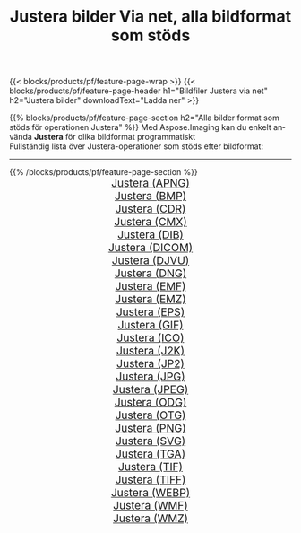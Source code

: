 ﻿---
title: Justera bilder Via net, alla bildformat som stöds 
weight: 3920
url: /sv/net/adjust 
lang: sv
langdirlevel: 2
locales: zh-hans,ja,it,ru,de,es,fr,nl,id,lt,pl,pt,vi,tr,ko,zh-hant,ar,hi,th,sv,cs,uk,he
description: Med Aspose.Imaging kan du enkelt Justera bilder via net
---

{{< blocks/products/pf/feature-page-wrap >}}
{{< blocks/products/pf/feature-page-header h1="Bildfiler Justera via net" h2="Justera bilder" downloadText="Ladda ner" >}}


{{% blocks/products/pf/feature-page-section  h2="Alla bilder format som stöds för operationen Justera" %}}
Med Aspose.Imaging kan du enkelt använda **Justera** för olika bildformat programmatiskt
<br/>
Fullständig lista över Justera-operationer som stöds efter bildformat:
<hr/>
{{% /blocks/products/pf/feature-page-section %}}
<div class="container-fluid productfamilypage bg-gray">
    <div class="convertypes bg-gray agp-content section">
        <div class="container">
		<div class="row other-converters" style="gap: 10px;font-size: 19px;text-align:center;">
		    <div class='col-md-2 other-converter remove-lp remove-rp'><a href="/imaging/sv/net/adjust/apng" style="padding:15px;">Justera (APNG)</a></div><div class='col-md-2 other-converter remove-lp remove-rp'><a href="/imaging/sv/net/adjust/bmp" style="padding:15px;">Justera (BMP)</a></div><div class='col-md-2 other-converter remove-lp remove-rp'><a href="/imaging/sv/net/adjust/cdr" style="padding:15px;">Justera (CDR)</a></div><div class='col-md-2 other-converter remove-lp remove-rp'><a href="/imaging/sv/net/adjust/cmx" style="padding:15px;">Justera (CMX)</a></div><div class='col-md-2 other-converter remove-lp remove-rp'><a href="/imaging/sv/net/adjust/dib" style="padding:15px;">Justera (DIB)</a></div><div class='col-md-2 other-converter remove-lp remove-rp'><a href="/imaging/sv/net/adjust/dicom" style="padding:15px;">Justera (DICOM)</a></div><div class='col-md-2 other-converter remove-lp remove-rp'><a href="/imaging/sv/net/adjust/djvu" style="padding:15px;">Justera (DJVU)</a></div><div class='col-md-2 other-converter remove-lp remove-rp'><a href="/imaging/sv/net/adjust/dng" style="padding:15px;">Justera (DNG)</a></div><div class='col-md-2 other-converter remove-lp remove-rp'><a href="/imaging/sv/net/adjust/emf" style="padding:15px;">Justera (EMF)</a></div><div class='col-md-2 other-converter remove-lp remove-rp'><a href="/imaging/sv/net/adjust/emz" style="padding:15px;">Justera (EMZ)</a></div><div class='col-md-2 other-converter remove-lp remove-rp'><a href="/imaging/sv/net/adjust/eps" style="padding:15px;">Justera (EPS)</a></div><div class='col-md-2 other-converter remove-lp remove-rp'><a href="/imaging/sv/net/adjust/gif" style="padding:15px;">Justera (GIF)</a></div><div class='col-md-2 other-converter remove-lp remove-rp'><a href="/imaging/sv/net/adjust/ico" style="padding:15px;">Justera (ICO)</a></div><div class='col-md-2 other-converter remove-lp remove-rp'><a href="/imaging/sv/net/adjust/j2k" style="padding:15px;">Justera (J2K)</a></div><div class='col-md-2 other-converter remove-lp remove-rp'><a href="/imaging/sv/net/adjust/jp2" style="padding:15px;">Justera (JP2)</a></div><div class='col-md-2 other-converter remove-lp remove-rp'><a href="/imaging/sv/net/adjust/jpg" style="padding:15px;">Justera (JPG)</a></div><div class='col-md-2 other-converter remove-lp remove-rp'><a href="/imaging/sv/net/adjust/jpeg" style="padding:15px;">Justera (JPEG)</a></div><div class='col-md-2 other-converter remove-lp remove-rp'><a href="/imaging/sv/net/adjust/odg" style="padding:15px;">Justera (ODG)</a></div><div class='col-md-2 other-converter remove-lp remove-rp'><a href="/imaging/sv/net/adjust/otg" style="padding:15px;">Justera (OTG)</a></div><div class='col-md-2 other-converter remove-lp remove-rp'><a href="/imaging/sv/net/adjust/png" style="padding:15px;">Justera (PNG)</a></div><div class='col-md-2 other-converter remove-lp remove-rp'><a href="/imaging/sv/net/adjust/svg" style="padding:15px;">Justera (SVG)</a></div><div class='col-md-2 other-converter remove-lp remove-rp'><a href="/imaging/sv/net/adjust/tga" style="padding:15px;">Justera (TGA)</a></div><div class='col-md-2 other-converter remove-lp remove-rp'><a href="/imaging/sv/net/adjust/tif" style="padding:15px;">Justera (TIF)</a></div><div class='col-md-2 other-converter remove-lp remove-rp'><a href="/imaging/sv/net/adjust/tiff" style="padding:15px;">Justera (TIFF)</a></div><div class='col-md-2 other-converter remove-lp remove-rp'><a href="/imaging/sv/net/adjust/webp" style="padding:15px;">Justera (WEBP)</a></div><div class='col-md-2 other-converter remove-lp remove-rp'><a href="/imaging/sv/net/adjust/wmf" style="padding:15px;">Justera (WMF)</a></div><div class='col-md-2 other-converter remove-lp remove-rp'><a href="/imaging/sv/net/adjust/wmz" style="padding:15px;">Justera (WMZ)</a></div>
                </div>
        </div>
    </div>
</div>
<br/>
